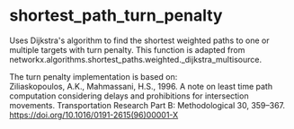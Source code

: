 # shortest_path_turn_penalty
Uses Dijkstra's algorithm to find the shortest weighted paths to one or multiple targets with turn penalty. 
This function is adapted from networkx.algorithms.shortest_paths.weighted._dijkstra_multisource.

The turn penalty implementation is based on:  
Ziliaskopoulos, A.K., Mahmassani, H.S., 1996. A note on least time path computation considering delays and prohibitions for intersection movements. Transportation Research Part B: Methodological 30, 359–367. https://doi.org/10.1016/0191-2615(96)00001-X
